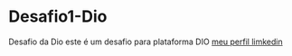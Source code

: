 # Desafio1-Dio
Desafio da Dio
este é um desafio para plataforma DIO
[meu perfil limkedin](https://www.linkedin.com/in/rodolfo-felipe-da-silva-747191109/)
